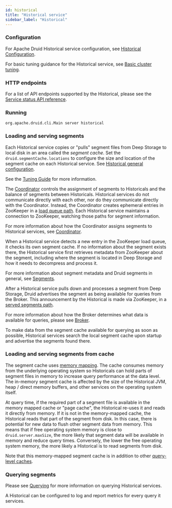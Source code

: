 ```yaml
---
id: historical
title: "Historical service"
sidebar_label: "Historical"
---
```


<!--
  ~ Licensed to the Apache Software Foundation (ASF) under one
  ~ or more contributor license agreements.  See the NOTICE file
  ~ distributed with this work for additional information
  ~ regarding copyright ownership.  The ASF licenses this file
  ~ to you under the Apache License, Version 2.0 (the
  ~ "License"); you may not use this file except in compliance
  ~ with the License.  You may obtain a copy of the License at
  ~
  ~   http://www.apache.org/licenses/LICENSE-2.0
  ~
  ~ Unless required by applicable law or agreed to in writing,
  ~ software distributed under the License is distributed on an
  ~ "AS IS" BASIS, WITHOUT WARRANTIES OR CONDITIONS OF ANY
  ~ KIND, either express or implied.  See the License for the
  ~ specific language governing permissions and limitations
  ~ under the License.
  -->


### Configuration

For Apache Druid Historical service configuration, see [Historical Configuration](../configuration/index.md#historical).

For basic tuning guidance for the Historical service, see [Basic cluster tuning](../operations/basic-cluster-tuning.md#historical).

### HTTP endpoints

For a list of API endpoints supported by the Historical, please see the [Service status API reference](../api-reference/service-status-api.md#historical).

### Running

```
org.apache.druid.cli.Main server historical
```

### Loading and serving segments

Each Historical service copies or "pulls" segment files from Deep Storage to local disk in an area called the *segment cache*.  Set the `druid.segmentCache.locations` to configure the size and location of the segment cache on each Historical service. See [Historical general configuration](../configuration/index.md#historical-general-configuration).

See the [Tuning Guide](../operations/basic-cluster-tuning.md#segment-cache-size) for more information.

The [Coordinator](../design/coordinator.md) controls the assignment of segments to Historicals and the balance of segments between Historicals. Historical services do not communicate directly with each other, nor do they communicate directly with the Coordinator. Instead, the Coordinator creates ephemeral entries in ZooKeeper in a [load queue path](../configuration/index.md#path-configuration). Each Historical service maintains a connection to ZooKeeper, watching those paths for segment information.

For more information about how the Coordinator assigns segments to Historical services, see [Coordinator](../design/coordinator.md).

When a Historical service detects a new entry in the ZooKeeper load queue, it checks its own segment cache. If no information about the segment exists there, the Historical service first retrieves metadata from ZooKeeper about the segment, including where the segment is located in Deep Storage and how it needs to decompress and process it.

For more information about segment metadata and Druid segments in general, see [Segments](../design/segments.md).

After a Historical service pulls down and processes a segment from Deep Storage, Druid advertises the segment as being available for queries from the Broker. This announcement by the Historical is made via ZooKeeper, in a [served segments path](../configuration/index.md#path-configuration).

For more information about how the Broker determines what data is available for queries, please see [Broker](broker.md).

To make data from the segment cache available for querying as soon as possible, Historical services search the local segment cache upon startup and advertise the segments found there.

### Loading and serving segments from cache

The segment cache uses [memory mapping](https://en.wikipedia.org/wiki/Mmap). The cache consumes memory from the underlying operating system so Historicals can hold parts of segment files in memory to increase query performance at the data level. The in-memory segment cache is affected by the size of the Historical JVM, heap / direct memory buffers, and other services on the operating system itself.

At query time, if the required part of a segment file is available in the memory mapped cache or "page cache", the Historical re-uses it and reads it directly from memory. If it is not in the memory-mapped cache, the Historical reads that part of the segment from disk. In this case, there is potential for new data to flush other segment data from memory. This means that if free operating system memory is close to `druid.server.maxSize`, the more likely that segment data will be available in memory and reduce query times. Conversely, the lower the free operating system memory, the more likely a Historical is to read segments from disk.

Note that this memory-mapped segment cache is in addition to other [query-level caches](../querying/caching.md).

### Querying segments

Please see [Querying](../querying/querying.md) for more information on querying Historical services.

A Historical can be configured to log and report metrics for every query it services.
